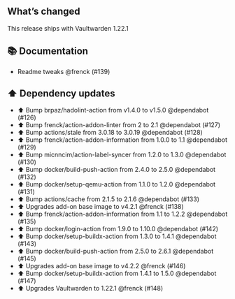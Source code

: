 ## What’s changed

This release ships with Vaultwarden 1.22.1

## 📚 Documentation

- Readme tweaks @frenck (#139)

## ⬆️ Dependency updates

- ⬆️ Bump brpaz/hadolint-action from v1.4.0 to v1.5.0 @dependabot (#126)
- ⬆️ Bump frenck/action-addon-linter from 2 to 2.1 @dependabot (#127)
- ⬆️ Bump actions/stale from 3.0.18 to 3.0.19 @dependabot (#128)
- ⬆️ Bump frenck/action-addon-information from 1.0.0 to 1.1 @dependabot (#129)
- ⬆️ Bump micnncim/action-label-syncer from 1.2.0 to 1.3.0 @dependabot (#130)
- ⬆️ Bump docker/build-push-action from 2.4.0 to 2.5.0 @dependabot (#132)
- ⬆️ Bump docker/setup-qemu-action from 1.1.0 to 1.2.0 @dependabot (#131)
- ⬆️ Bump actions/cache from 2.1.5 to 2.1.6 @dependabot (#133)
- ⬆️ Upgrades add-on base image to v4.2.1 @frenck (#138)
- ⬆️ Bump frenck/action-addon-information from 1.1 to 1.2.2 @dependabot (#135)
- ⬆️ Bump docker/login-action from 1.9.0 to 1.10.0 @dependabot (#142)
- ⬆️ Bump docker/setup-buildx-action from 1.3.0 to 1.4.1 @dependabot (#143)
- ⬆️ Bump docker/build-push-action from 2.5.0 to 2.6.1 @dependabot (#145)
- ⬆️ Upgrades add-on base image to v4.2.2 @frenck (#146)
- ⬆️ Bump docker/setup-buildx-action from 1.4.1 to 1.5.0 @dependabot (#147)
- ⬆️ Upgrades Vaultwarden to 1.22.1 @frenck (#148)
